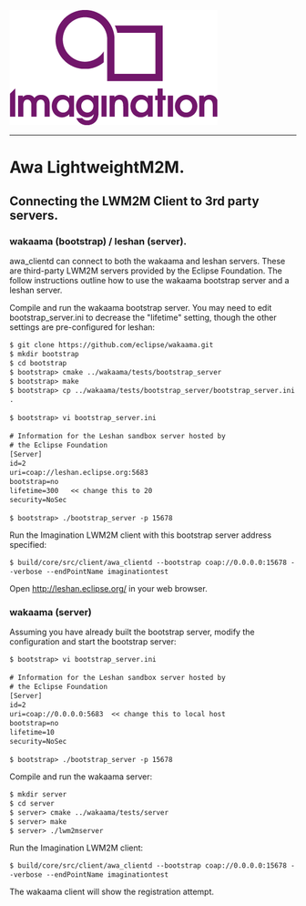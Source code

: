 
![](doc/img.png)

----

# Awa LightweightM2M. 

## Connecting the LWM2M Client to 3rd party servers.

### wakaama (bootstrap)  / leshan (server).

 awa_clientd can connect to both the wakaama and leshan servers. These are third-party LWM2M servers provided by the Eclipse Foundation. The follow instructions outline how to use the wakaama bootstrap server and a leshan server.

 Compile and run the wakaama bootstrap server. You may need to edit bootstrap_server.ini to decrease the "lifetime" setting, though the other settings are pre-configured for leshan:

    $ git clone https://github.com/eclipse/wakaama.git
    $ mkdir bootstrap
    $ cd bootstrap
    $ bootstrap> cmake ../wakaama/tests/bootstrap_server
    $ bootstrap> make
    $ bootstrap> cp ../wakaama/tests/bootstrap_server/bootstrap_server.ini .

    $ bootstrap> vi bootstrap_server.ini

    # Information for the Leshan sandbox server hosted by
    # the Eclipse Foundation
    [Server]
    id=2
    uri=coap://leshan.eclipse.org:5683
    bootstrap=no
    lifetime=300   << change this to 20
    security=NoSec

    $ bootstrap> ./bootstrap_server -p 15678

 Run the Imagination LWM2M client with this bootstrap server address specified:

    $ build/core/src/client/awa_clientd --bootstrap coap://0.0.0.0:15678 --verbose --endPointName imaginationtest

 Open http://leshan.eclipse.org/ in your web browser.

### wakaama (server)

 Assuming you have already built the bootstrap server, modify the configuration and start the bootstrap server:

    $ bootstrap> vi bootstrap_server.ini

    # Information for the Leshan sandbox server hosted by
    # the Eclipse Foundation
    [Server]
    id=2
    uri=coap://0.0.0.0:5683  << change this to local host
    bootstrap=no
    lifetime=10
    security=NoSec

    $ bootstrap> ./bootstrap_server -p 15678

 Compile and run the wakaama server:

    $ mkdir server
    $ cd server
    $ server> cmake ../wakaama/tests/server
    $ server> make
    $ server> ./lwm2mserver

 Run the Imagination LWM2M client:

    $ build/core/src/client/awa_clientd --bootstrap coap://0.0.0.0:15678 --verbose --endPointName imaginationtest

 The wakaama client will show the registration attempt.

